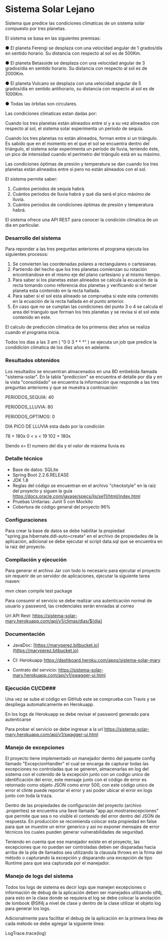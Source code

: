 # Sistema Solar Lejano #

Sistema que predice las condiciones climaticas de un sistema solar compuesto por tres planetas. 

El sistema se basa en las siguientes premisas:

●  El planeta Ferengi se desplaza con una velocidad angular de 1 grados/día en sentido
horario. Su distancia con respecto al sol es de 500Km.

●  El planeta Betasoide se desplaza con una velocidad angular de 3 grados/día en sentido
horario. Su distancia con respecto al sol es de 2000Km.

●  El planeta Vulcano se desplaza con una velocidad angular de 5 grados/día en sentido
anti­horario, su distancia con respecto al sol es de 1000Km.

●  Todas las órbitas son circulares.

Las condiciones climaticas estan dadas por:

Cuando los tres planetas están alineados entre sí y a su vez alineados con respecto al sol, el
sistema solar experimenta un período de sequía.

Cuando los tres planetas no están alineados, forman entre sí un triángulo. Es sabido que en el
momento en el que el sol se encuentra dentro del triángulo, el sistema solar experimenta un
período de lluvia, teniendo éste, un pico de intensidad cuando el perímetro del triángulo está en
su máximo.

Las condiciones óptimas de presión y temperatura se dan cuando los tres planetas están
alineados entre sí pero no están alineados con el sol.

El sistema permite saber:

1. Cuántos períodos de sequía habrá.
2. Cuántos períodos de lluvia habrá y qué día será el pico máximo de lluvia.
3. Cuántos períodos de condiciones óptimas de presión y temperatura habrá.

El sistema ofrece una API REST para conocer la condición climatica de un dia en particular.

### Desarrollo del sistema  ###

Para reponder a las tres preguntas anteriores el programa ejecuta los siguientes procesos:

1. Se convierten las coordenadas polares a rectangulares o cartesianas.
2. Partiendo del hecho que los tres planetas comienzan su rotación encontrandose en el mismo eje del plano cartesiano y al mismo tiempo.
3. Para saber si los planetas estan alineados se calcula la ecuación de la recta tomando como referencia dos planetas y  verificando si el tercer planeta esta contenido en la recta hallada.
4. Para saber si el sol esta alineado se comprueba si este esta contenido en la ecuación de la recta hallada en el punto anterior.
5. En caso que no se cumplan las condiciones del punto 3 o 4 se calcula el area del triangulo que forman los tres planetas y se revisa si el sol esta contenido en este.

El calculo de predicción climatica de los primeros diez años se realiza cuando el programa inicia. 

Todos los dias a las 3 am ( "0 0 3 * * *"  ) se ejecuta un job que predice la condidición climatica de los diez años en adelante.


### Resultados obtenidos ###

Los resultados se encuentran almacenados en una BD embebida llamada "sistema-solar". En la tabla "prediccion" se encuentra el detalle por día y en la vista "consolidado" se encuentra la información que
responde a las tres preguntas anteriores y que se muestra a continuación:

PERIODOS_SEQUIA: 40

PERIODOS_LLUVIA: 80

PERIODOS_OPTIMOS: 0

DIA PICO DE LLUVIA esta dado por la condición

78 + 180x	0 < x < 19  102 + 180x

Siendo x= El numero del día y el valor de máxima lluvia es 

### Detalle técnico ###

* Base de datos: SQLite
* Spring Boot 2.2.6.RELEASE
* JDK 1.8
* Reglas del código se encuentran en el archivo "checkstyle" en la raíz del proyecto y siguen la guía  https://docs.oracle.com/javase/specs/jls/se11/html/index.html
* Pruebas Unitarias: Junit 5 con Mockito
* Cobertura de código general del proyecto 96%

### Configuraciones ###

Para crear la base de datos se debe habilitar la propiedad "spring.jpa.hibernate.ddl-auto=create" en el archivo de propiedades de la aplicación, adicional se debe ejecutar el script
data.sql que se encuentra  en la raiz del proyecto.

### Compilación y ejecución ###

Para generar el archivo Jar con todo lo necesario para ejecutar el proyecto sin requerir de un servidor de aplicaciones, ejecutar la siguiente tarea maven:

mvn clean compile test package

Para consumir el servicio se debe realizar una autenticación normal de usuario y password, las credenciales serán enviadas al correo

Url API Rest: https://sistema-solar-mary.herokuapp.com/api/v1/climas/dias/${dia}

### Documentación ###

 * JavaDoc: [https://maryperez.bitbucket.io](https://maryperez.bitbucket.io)

* CI: Herokuapp https://dashboard.heroku.com/apps/sistema-solar-mary

* Contrato del servicio: https://sistema-solar-mary.herokuapp.com/api/v1/swagger-ui.html

### Ejecución CI/CD###

Una vez se sube el código en GitHub este se comprueba con Travis y se despliega automaticamente en Herokuapp. 

En los logs de Herokuapp se debe revisar el password generado para autenticarse

Para probar el servicio se debe ingresar a la url https://sistema-solar-mary.herokuapp.com/api/v1/swagger-ui.html

### Manejo de excepciones ###

El proyecto tiene implementado un manejador dentro del paquete config llamado "ExcepcionHandler" el cual se encarga de capturar todas las excepciones no controladas que se generen, almacenarlas en log del sistema con el cotenido de la excepción junto con un codigo unico de identificación del error, este mensaje junto con el código de error es retornado como objeto JSON como error 500, con este código unico de error el clinte puede reportar el error y asi poder ubicar el error en logs junto con toda la traza. 

Dentro de las propiedades de configuración del proyecto (archivo .properties) se encuentra una llave llamada "app.api.mostrarexcepciones" que permite que sea o no visible el contenido del error dentro del JSON de respuesta. En producción se recomienda colocar esta propiedad en false para que se muestre un error generico y asi no exponer mensajes de error técnicos los cuales pueden generar vulnerabilidades de seguridad.

Teniendo en cuenta que ese manejador existe en el proyecto, las excepciones que no puedan ser controladas deben ser disparadas hacia arriba de la pila de llamados sea utilizando la clausula throws en la firma del método o capturando la excepción y disparando una excepción de tipo Runtime para que sea capturada por el manejador.

### Manejo de logs del sistema ###

Todos los logs de sistema es decir logs que manejen excepciones o información de debug de la aplicación deben ser manejados utilizando slf4j, para esto en la clase donde se requiera el log se debe colocar la anotación de lombook @Slf4j a nivel de clase y dentro de la clase utilizar el objeto log para generar los logs.

Adicionalmente para facilitar el debug de la aplicación en la primera línea de cada método se debe agregar la siguiente línea:

LogTrace.trace(log)